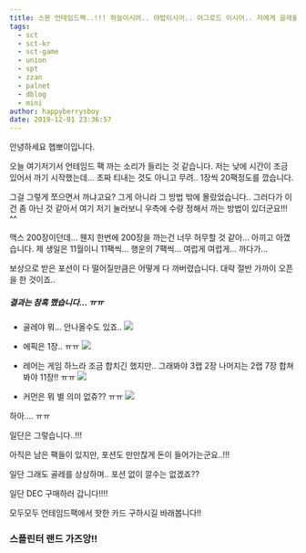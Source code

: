 ```yaml
---
title: 스몬 언테임드팩..!!! 하늘이시어.. 야밥이시어.. 어그로드 이시어.. 저에게 골레를...
tags:
  - sct
  - sct-kr
  - sct-game
  - union
  - spt
  - zzan
  - palnet
  - dblog
  - mini
author: happyberrysboy
date: 2019-12-01 23:36:57
---
```


안녕하세요 햅뽀이입니다. 

오늘 여기저기서 언테임드 팩 까는 소리가 들리는 것 같습니다.
저는 낮에 시간이 조금 있어서 까기 시작했는데... 초짜 티내는 것도 아니고 무려.. 1장씩 20팩정도를 깠습니다.

그걸 그렇게 쪼으면서 까냐고요? 그게 아니라 그 방법 밖에 몰랐었습니다.. 그러다가 이건 좀 아닌 것 같아서 여기 저기 눌러보니 우측에 수량 정해서 까는 방법이 있더군요!!! ^^

맥스 200장이던데... 웬지 한번에 200장을 까는건 너무 허무할 것 같아... 아끼고 아꼈습니다. 제 생일은 11월이니 11팩씩... 행운의 7팩씩... 여럽게 여럽게... 까다가...

보상으로 받은 포션이 다 떨어질만큼은 어떻게 다 까버렸습니다.  대략 절반 가까이 오픈을 한 것이죠..

##### 결과는 참혹 했습니다... ㅠㅠ
- 골레야 뭐... 안나올수도 있죠..
![](https://cdn.steemitimages.com/DQmbQoytkZM4tXBfm9H21oijAh7yrddn2HiK5dYgkvUVAiw/image.png)


- 에픽은 1장.. ㅠㅠ
![](https://cdn.steemitimages.com/DQmd2HS8Uwm2CkFGqjmWunNuaiYu11Nj2xer9j96pUc1un8/image.png)


- 레어는 게임 하느라 조금 합치긴 했지만.. 그래봐야 3랩 2장 나머지는 2랩 7장 합쳐봐야 11장!! ㅠㅠ
![](https://cdn.steemitimages.com/DQmUCqQXHBmKCJbSeofJiVzcFew8ZsDxctQEE29Z6riL5hk/image.png)

- 커먼은 뭐 별 의미 없쥬?? ㅠㅠ
![](https://cdn.steemitimages.com/DQmW4TfKn1L53AejwHFA1ii8wAPisoG5AnhVX6iNiCCcac3/image.png)

하아.... ㅠㅠ

일단은 그렇습니다..!!!

아직은 남은 팩들이 있지만, 포션도 만만찮게 돈이 들어가는군요..!!!

일단 그래도 골레를 상상하며.. 포션 없이 깔수는 없겠죠?? 

일단 DEC 구매하러 갑니다!!!!

모두모두 언테임드팩에서 핫한 카드 구하시길 바래봅니다!! 

### 스플린터 랜드 가즈앙!!